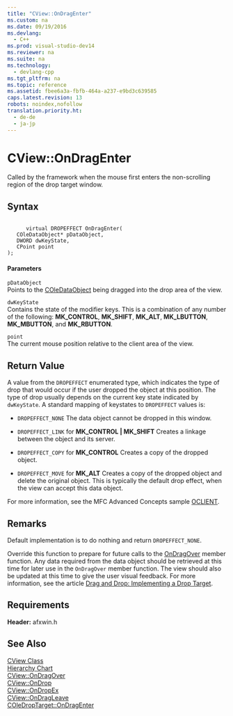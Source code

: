 ```yaml
---
title: "CView::OnDragEnter"
ms.custom: na
ms.date: 09/19/2016
ms.devlang: 
  - C++
ms.prod: visual-studio-dev14
ms.reviewer: na
ms.suite: na
ms.technology: 
  - devlang-cpp
ms.tgt_pltfrm: na
ms.topic: reference
ms.assetid: fbee6a3a-fbfb-464a-a237-e9bd3c639585
caps.latest.revision: 13
robots: noindex,nofollow
translation.priority.ht: 
  - de-de
  - ja-jp
---
```

# CView::OnDragEnter
Called by the framework when the mouse first enters the non-scrolling region of the drop target window.  
  
## Syntax  
  
```  
  
      virtual DROPEFFECT OnDragEnter(  
   COleDataObject* pDataObject,  
   DWORD dwKeyState,  
   CPoint point   
);  
```  
  
#### Parameters  
 `pDataObject`  
 Points to the [COleDataObject](../vs140/COleDataObject-Class.md) being dragged into the drop area of the view.  
  
 `dwKeyState`  
 Contains the state of the modifier keys. This is a combination of any number of the following: **MK_CONTROL**, **MK_SHIFT**, **MK_ALT**, **MK_LBUTTON**, **MK_MBUTTON**, and **MK_RBUTTON**.  
  
 `point`  
 The current mouse position relative to the client area of the view.  
  
## Return Value  
 A value from the `DROPEFFECT` enumerated type, which indicates the type of drop that would occur if the user dropped the object at this position. The type of drop usually depends on the current key state indicated by `dwKeyState`. A standard mapping of keystates to `DROPEFFECT` values is:  
  
-   `DROPEFFECT_NONE` The data object cannot be dropped in this window.  
  
-   `DROPEFFECT_LINK` for **MK_CONTROL &#124; MK_SHIFT** Creates a linkage between the object and its server.  
  
-   `DROPEFFECT_COPY` for **MK_CONTROL** Creates a copy of the dropped object.  
  
-   `DROPEFFECT_MOVE` for **MK_ALT** Creates a copy of the dropped object and delete the original object. This is typically the default drop effect, when the view can accept this data object.  
  
 For more information, see the MFC Advanced Concepts sample [OCLIENT](../vs140/Visual-C---Samples.md).  
  
## Remarks  
 Default implementation is to do nothing and return `DROPEFFECT_NONE`.  
  
 Override this function to prepare for future calls to the [OnDragOver](../vs140/CView--OnDragOver.md) member function. Any data required from the data object should be retrieved at this time for later use in the `OnDragOver` member function. The view should also be updated at this time to give the user visual feedback. For more information, see the article [Drag and Drop: Implementing a Drop Target](../vs140/Drag-and-Drop--Implementing-a-Drop-Target.md).  
  
## Requirements  
 **Header:** afxwin.h  
  
## See Also  
 [CView Class](../vs140/CView-Class.md)   
 [Hierarchy Chart](../vs140/Hierarchy-Chart.md)   
 [CView::OnDragOver](../vs140/CView--OnDragOver.md)   
 [CView::OnDrop](../vs140/CView--OnDrop.md)   
 [CView::OnDropEx](../vs140/CView--OnDropEx.md)   
 [CView::OnDragLeave](../vs140/CView--OnDragLeave.md)   
 [COleDropTarget::OnDragEnter](../vs140/COleDropTarget--OnDragEnter.md)